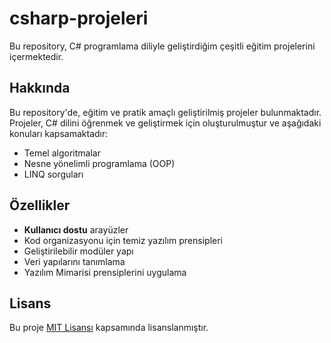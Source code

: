 # csharp-projeleri
Bu repository, C# programlama diliyle geliştirdiğim çeşitli eğitim projelerini içermektedir.

## Hakkında
Bu repository'de, eğitim ve pratik amaçlı geliştirilmiş projeler bulunmaktadır. Projeler, C# dilini öğrenmek ve geliştirmek için oluşturulmuştur ve aşağıdaki konuları kapsamaktadır:

- Temel algoritmalar
- Nesne yönelimli programlama (OOP)
- LINQ sorguları

## Özellikler
- **Kullanıcı dostu** arayüzler
- Kod organizasyonu için temiz yazılım prensipleri
- Geliştirilebilir modüler yapı
- Veri yapılarını tanımlama
- Yazılım Mimarisi prensiplerini uygulama

## Lisans
Bu proje [MIT Lisansı](LICENSE) kapsamında lisanslanmıştır.

